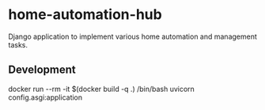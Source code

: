 # home-automation-hub
Django application to implement various home automation and management tasks.


## Development
docker run --rm -it $(docker build -q .) /bin/bash
uvicorn config.asgi:application